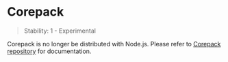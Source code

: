 # Corepack

<!-- introduced_in=v14.19.0 -->

<!-- type=misc -->

<!-- YAML
added:
  - v16.9.0
  - v14.19.0
-->

> Stability: 1 - Experimental

Corepack is no longer be distributed with Node.js.
Please refer to [Corepack repository][] for documentation.

[Corepack repository]: https://github.com/nodejs/corepack

